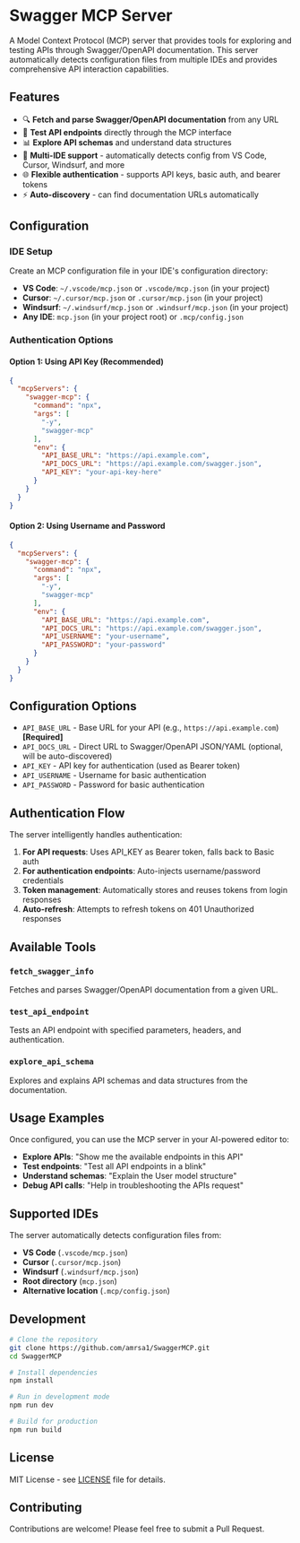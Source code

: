 # Swagger MCP Server

A Model Context Protocol (MCP) server that provides tools for exploring and testing APIs through Swagger/OpenAPI documentation. This server automatically detects configuration files from multiple IDEs and provides comprehensive API interaction capabilities.

## Features

- 🔍 **Fetch and parse Swagger/OpenAPI documentation** from any URL
- 🧪 **Test API endpoints** directly through the MCP interface  
- 📊 **Explore API schemas** and understand data structures
- 🔧 **Multi-IDE support** - automatically detects config from VS Code, Cursor, Windsurf, and more
- 🌐 **Flexible authentication** - supports API keys, basic auth, and bearer tokens
- ⚡ **Auto-discovery** - can find documentation URLs automatically

## Configuration

### IDE Setup

Create an MCP configuration file in your IDE's configuration directory:

- **VS Code**: `~/.vscode/mcp.json` or `.vscode/mcp.json` (in your project)
- **Cursor**: `~/.cursor/mcp.json` or `.cursor/mcp.json` (in your project)  
- **Windsurf**: `~/.windsurf/mcp.json` or `.windsurf/mcp.json` (in your project)
- **Any IDE**: `mcp.json` (in your project root) or `.mcp/config.json`

### Authentication Options

#### Option 1: Using API Key (Recommended)

```json
{
  "mcpServers": {
    "swagger-mcp": {
      "command": "npx",
      "args": [
        "-y",
        "swagger-mcp"
      ],
      "env": {
        "API_BASE_URL": "https://api.example.com",
        "API_DOCS_URL": "https://api.example.com/swagger.json",
        "API_KEY": "your-api-key-here"
      }
    }
  }
}
```

#### Option 2: Using Username and Password

```json
{
  "mcpServers": {
    "swagger-mcp": {
      "command": "npx",
      "args": [
        "-y", 
        "swagger-mcp"
      ],
      "env": {
        "API_BASE_URL": "https://api.example.com",
        "API_DOCS_URL": "https://api.example.com/swagger.json",
        "API_USERNAME": "your-username",
        "API_PASSWORD": "your-password"
      }
    }
  }
}
```

## Configuration Options

- `API_BASE_URL` - Base URL for your API (e.g., `https://api.example.com`) **[Required]**
- `API_DOCS_URL` - Direct URL to Swagger/OpenAPI JSON/YAML (optional, will be auto-discovered)
- `API_KEY` - API key for authentication (used as Bearer token)
- `API_USERNAME` - Username for basic authentication
- `API_PASSWORD` - Password for basic authentication

## Authentication Flow

The server intelligently handles authentication:

1. **For API requests**: Uses API_KEY as Bearer token, falls back to Basic auth
2. **For authentication endpoints**: Auto-injects username/password credentials
3. **Token management**: Automatically stores and reuses tokens from login responses
4. **Auto-refresh**: Attempts to refresh tokens on 401 Unauthorized responses

## Available Tools

### `fetch_swagger_info`
Fetches and parses Swagger/OpenAPI documentation from a given URL.

### `test_api_endpoint`
Tests an API endpoint with specified parameters, headers, and authentication.

### `explore_api_schema`
Explores and explains API schemas and data structures from the documentation.

## Usage Examples

Once configured, you can use the MCP server in your AI-powered editor to:

- **Explore APIs**: "Show me the available endpoints in this API"
- **Test endpoints**: "Test all API endpoints in a blink"
- **Understand schemas**: "Explain the User model structure"
- **Debug API calls**: "Help in troubleshooting the APIs request"

## Supported IDEs

The server automatically detects configuration files from:
- **VS Code** (`.vscode/mcp.json`)
- **Cursor** (`.cursor/mcp.json`)
- **Windsurf** (`.windsurf/mcp.json`)
- **Root directory** (`mcp.json`)
- **Alternative location** (`.mcp/config.json`)

## Development

```bash
# Clone the repository
git clone https://github.com/amrsa1/SwaggerMCP.git
cd SwaggerMCP

# Install dependencies
npm install

# Run in development mode
npm run dev

# Build for production
npm run build
```

## License

MIT License - see [LICENSE](LICENSE) file for details.

## Contributing

Contributions are welcome! Please feel free to submit a Pull Request.

